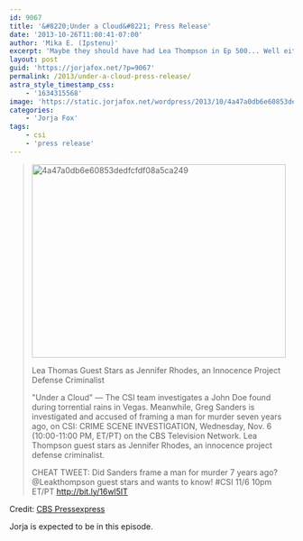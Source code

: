 ```yaml
---
id: 9067
title: '&#8220;Under a Cloud&#8221; Press Release'
date: '2013-10-26T11:00:41-07:00'
author: 'Mika E. (Ipstenu)'
excerpt: 'Maybe they should have had Lea Thompson in Ep 500... Well either way, she''s in the November 6th Episode.'
layout: post
guid: 'https://jorjafox.net/?p=9067'
permalink: /2013/under-a-cloud-press-release/
astra_style_timestamp_css:
    - '1634315568'
image: 'https://static.jorjafox.net/wordpress/2013/10/4a47a0db6e60853dedfcfdf08a5ca2493.png'
categories:
    - 'Jorja Fox'
tags:
    - csi
    - 'press release'
---
```


<blockquote><img class="aligncenter size-full wp-image-9068" alt="4a47a0db6e60853dedfcfdf08a5ca249" src="//static.jorjafox.net/wordpress/2013/10/4a47a0db6e60853dedfcfdf08a5ca2493.png" width="450" height="343" />

Lea Thomas Guest Stars as Jennifer Rhodes, an Innocence Project Defense Criminalist

"Under a Cloud" — The CSI team investigates a John Doe found during torrential rains in Vegas. Meanwhile, Greg Sanders is investigated and accused of framing a man for murder seven years ago, on CSI: CRIME SCENE INVESTIGATION, Wednesday, Nov. 6 (10:00-11:00 PM, ET/PT) on the CBS Television Network. Lea Thompson guest stars as Jennifer Rhodes, an innocence project defense criminalist.

CHEAT TWEET: Did Sanders frame a man for murder 7 years ago? @Leakthompson guest stars and wants to know! #CSI 11/6 10pm ET/PT http://bit.ly/16wl5IT</blockquote>
Credit: <a href="http://www.cbspressexpress.com/cbs-entertainment/shows/csi-crime-scene-investigation/releases/view?id=37107">CBS Pressexpress</a>

Jorja is expected to be in this episode.